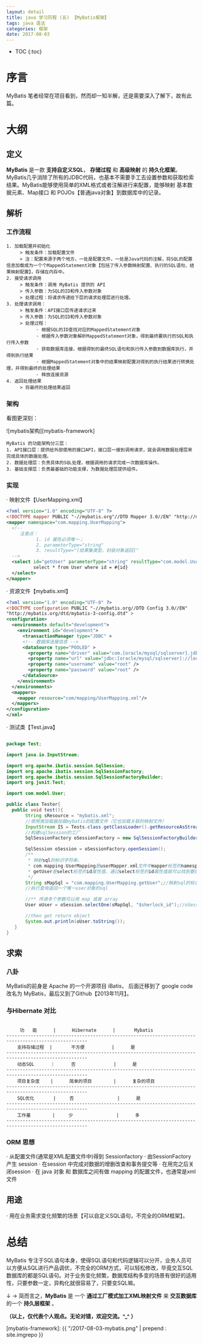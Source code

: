 ```yaml
---
layout: detail
title: java 学习历程 (五) 【MyBatis框架】
tags: java 语法
categories: 框架
date: 2017-08-03
---
```


* TOC
{:toc}

# 序言
MyBatis 笔者经常在项目看到，然而却一知半解，还是需要深入了解下，故有此篇。

# 大纲

## 定义

**MyBatis** 是一款 **支持自定义SQL**， **存储过程** 和 **高级映射** 的 **持久化框架**。MyBatis几乎消除了所有的JDBC代码，也基本不需要手工去设置参数和获取检索结果。MyBatis能够使用简单的XML格式或者注解进行来配置，能够映射 基本数据元素、Map接口 和 POJOs【普通java对象】到数据库中的记录。

## 解析

### 工作流程

~~~
1. 加载配置并初始化
     > 触发条件：加载配置文件
     > 注：配置来源于两个地方，一处是配置文件，一处是Java代码的注解，将SQL的配置信息加载成为一个个MappedStatement对象【包括了传入参数映射配置、执行的SQL语句、结果映射配置】，存储在内存中。
2. 接受请求调用
     > 触发条件：调用 MyBatis 提供的 API
     > 传入参数：为SQL的ID和传入参数对象
     > 处理过程：将请求传递给下层的请求处理层进行处理。
3. 处理请求调用：
     > 触发条件：API接口层传递请求过来
     > 传入参数：为SQL的ID和传入参数对象
     > 处理过程：
           · 根据SQL的ID查找对应的MappedStatement对象
           · 根据传入参数对象解析MappedStatement对象，得到最终要执行的SQL和执行传入参数
           · 获取数据库连接，根据得到的最终SQL语句和执行传入参数到数据库执行，并得到执行结果
           · 根据MappedStatement对象中的结果映射配置对得到的执行结果进行转换处理，并得到最终的处理结果
           · 释放连接资源
4. 返回处理结果
     > 将最终的处理结果返回
~~~

### 架构

看图更深刻：

![mybatis架构][mybatis-framework]

~~~
MyBatis 的功能架构分三层：
1. API接口层：提供给外部使用的接口API，接口层一接到调用请求，就会调用数据处理层来完成具体的数据处理。
2. 数据处理层：负责具体的SQL处理，根据调用的请求完成一次数据库操作。
3. 基础支撑层：负责最基础的功能支撑，为数据处理层提供组件。
~~~


### 实现

· 映射文件【UserMapping.xml】

```xml
<?xml version="1.0" encoding="UTF-8" ?>
<!DOCTYPE mapper PUBLIC "-//mybatis.org"//DTD Mapper 3.0//EN" "http://mybatis.org/dtd/mybatis-3-mapper.dtd" >
<mapper namespace="com.mapping.UserMapping">
  <!--
     注意点：
           1. id 属性必须唯一；
           2. parameterType="string"
           3. resultType="[结果集类型，封装对象返回]"
  -->
  <select id="getUser" parameterType="string" resultType="com.model.User">
          select * from User where id = #{id}
  </select>
</mapper>
```

· 资源文件【mybatis.xml】

```xml
<?xml version="1.0" encoding="UTF-8" ?>
<!DOCTYPE configuration PUBLIC "-//mybatis.org//DTD Config 3.0//EN"
"http://mybatis.org/dtd/mybatis-3-config.dtd" >
<configuration>
  <environments default="development">
    <environment id="development">
      <transactionManager type="JDBC" >
      <!-- 数据库连接信息 -->
      <dataSource type="POOLED" >
        <property name="driver" value="com.[oracle/mysql/sqlserver].jdbc.Driver" />
        <property name="url" value="jdbc:[oracle/mysql/sqlserver]://localhost:[1521/3306/1433]/[实例名]" />
        <property name="username" value="root" />
        <property name="password" value="root" />
      </dataSource>
    </environment>
  </environments>
  <mappers>
    <mapper resource="com/mapping/UserMapping.xml"/>
  </mappers>
</configuration>
</xml>
```

· 测试类【Test.java】

```java

package Test;

import java.io.InputStream;

import org.apache.ibatis.session.SqlSession;
import org.apache.ibatis.session.SqlSessionFactory;
import org.apache.ibatis.session.SqlSessionFactoryBuilder;
import org.junit.Test;

import com.model.User;

public class Tester{
  public void test(){
       String sResource = "mybatis.xml";
       //使用类加载器加载mybatis的配置文件（它也加载关联的映射文件）
       InputStream IS = Tests.class.getClassLoader().getResourceAsStream(sResource);
       //构建sqlSession的工厂
       SqlSessionFactory oSessionFactory = new SqlSessionFactoryBuilder().build(IS);

       SqlSession oSession = oSessionFactory.openSession();
       /**
        * 映射sql的标识字符串，
        * com.mapping.UserMapping是userMapper.xml文件中mapper标签的namespace属性的值，
        * getUser是select标签的id属性值，通过select标签的id属性值就可以找到要执行的SQL
        */
       String sMapSql = "com.mapping.UserMapping.getUser";//映射sql的标识字符串
       //执行查询返回一个唯一user对象的sql

       //** 传递多个参数可以用 map 或者 array
       User oUser = oSession.selectOne(sMapSql, "$sherlock_id");//oSession。selectOne(sMapSql, map or array);

       //then get return object
       System.out.println(oUser.toString());
   }
}


```

## 求索

### 八卦
MyBatis的前身是 Apache 的一个开源项目 iBatis， 后面迁移到了 google code 改名为 MyBatis，最后又到了Github【2013年11月】。

### 与Hibernate 对比

~~~

     功   能      |      Hibernate      |       Mybatis
----------------------------------------------------------------------------------------------------
    支持存储过程  |       不方便          |      是    
----------------------------------------------------------------------------------------------------
    动态SQL      ｜　　　 否              |      是
----------------------------------------------------------------------------------------------------
    项目复杂度    |      简单的项目        |      复杂的项目
----------------------------------------------------------------------------------------------------
    SQL优化       |     否                |      是
----------------------------------------------------------------------------------------------------
    工作量        |     少                |      多
----------------------------------------------------------------------------------------------------

~~~


### ORM 思想
· 从配置文件(通常是XML配置文件中)得到 Sessionfactory
· 由SessionFactory  产生 session
· 在session 中完成对数据的增删改查和事务提交等
· 在用完之后关闭session
· 在 java 对象 和 数据库之间有做 mapping 的配置文件，也通常是xml 文件

## 用途

· 用在业务需求变化频繁的场景【可以自定义SQL语句，不完全的ORM框架】。


# 总结

MyBatis 专注于SQL语句本身，使得SQL语句和代码逻辑可以分开，业务人员可以方便从SQL进行产品调优，不完全的ORM方式，可以轻松修改，毕竟交互SQL数据库的都是SQL语句。对于业务变化频繁，数据库结构多变的场景有很好的适用性，只要参数一定，异构化就很容易了，只要变SQL嘛。



↓
→ 简而言之，**MyBatis** 是 一个 **通过工厂模式加工XML映射文件** 来 **交互数据库** 的一个 **持久层框架** 。


**（以上，仅代表个人观点。无论对错，欢迎交流。^_^ ）**


[mybatis-framework]: {{ "/2017-08-03-mybatis.png" | prepend : site.imgrepo }}
